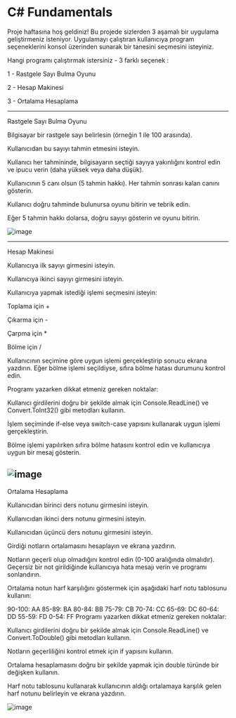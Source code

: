# C# Fundamentals

Proje haftasına hoş geldiniz! Bu projede sizlerden 3 aşamalı bir uygulama geliştirmeniz isteniyor. Uygulamayı çalıştıran kullanıcıya program seçeneklerini konsol üzerinden sunarak bir tanesini seçmesini isteyiniz.

Hangi programı çalıştırmak istersiniz - 3 farklı seçenek :

1 - Rastgele Sayı Bulma Oyunu

2 - Hesap Makinesi

3 - Ortalama Hesaplama

-----------------------------------------------------------------------------------------------------------------------------------------------------------------------
Rastgele Sayı Bulma Oyunu

Bilgisayar bir rastgele sayı belirlesin (örneğin 1 ile 100 arasında).

Kullanıcıdan bu sayıyı tahmin etmesini isteyin.

Kullanıcı her tahmininde, bilgisayarın seçtiği sayıya yakınlığını kontrol edin ve ipucu verin (daha yüksek veya daha düşük).

Kullanıcının 5 canı olsun (5 tahmin hakkı). Her tahmin sonrası kalan canını gösterin.

Kullanıcı doğru tahminde bulunursa oyunu bitirin ve tebrik edin.

Eğer 5 tahmin hakkı dolarsa, doğru sayıyı gösterin ve oyunu bitirin.

![image](https://github.com/user-attachments/assets/1445313b-9a15-452e-97df-d0b95d6acf85)

-----------------------------------------------------------------------------------------------------------------------------------------------------------------------
Hesap Makinesi

Kullanıcıya ilk sayıyı girmesini isteyin.

Kullanıcıya ikinci sayıyı girmesini isteyin.

Kullanıcıya yapmak istediği işlemi seçmesini isteyin:

Toplama için +

Çıkarma için -

Çarpma için *

Bölme için /

Kullanıcının seçimine göre uygun işlemi gerçekleştirip sonucu ekrana yazdırın. Eğer bölme işlemi seçildiyse, sıfıra bölme hatası durumunu kontrol edin.

Programı yazarken dikkat etmeniz gereken noktalar:

Kullanıcı girdilerini doğru bir şekilde almak için Console.ReadLine() ve Convert.ToInt32() gibi metodları kullanın.

İşlem seçiminde if-else veya switch-case yapısını kullanarak uygun işlemi gerçekleştirin.

Bölme işlemi yapılırken sıfıra bölme hatasını kontrol edin ve kullanıcıya uygun bir mesaj gösterin.

![image](https://github.com/user-attachments/assets/e5aa8226-0774-42af-a13c-f3dc29ecad89)
-----------------------------------------------------------------------------------------------------------------------------------------------------------------------
Ortalama Hesaplama

Kullanıcıdan birinci ders notunu girmesini isteyin.

Kullanıcıdan ikinci ders notunu girmesini isteyin.

Kullanıcıdan üçüncü ders notunu girmesini isteyin.

Girdiği notların ortalamasını hesaplayın ve ekrana yazdırın.

Notların geçerli olup olmadığını kontrol edin (0-100 aralığında olmalıdır). Geçersiz bir not girildiğinde kullanıcıya hata mesajı verin ve programı sonlandırın.

Ortalama notun harf karşılığını göstermek için aşağıdaki harf notu tablosunu kullanın:

90-100: AA
85-89:  BA
80-84:  BB
75-79:  CB
70-74:  CC
65-69:  DC
60-64:  DD
55-59:  FD
0-54:   FF
Programı yazarken dikkat etmeniz gereken noktalar:

Kullanıcı girdilerini doğru bir şekilde almak için Console.ReadLine() ve Convert.ToDouble() gibi metodları kullanın.

Notların geçerliliğini kontrol etmek için if yapısını kullanın.

Ortalama hesaplamasını doğru bir şekilde yapmak için double türünde bir değişken kullanın.

Harf notu tablosunu kullanarak kullanıcının aldığı ortalamaya karşılık gelen harf notunu belirleyin ve ekrana yazdırın.

![image](https://github.com/user-attachments/assets/52d6d32a-c0c4-43de-b21e-92c0544e83eb)
